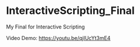 # InteractiveScripting_Final

My Final for Interactive Scripting

Video Demo:
https://youtu.be/qjIUcYt3mE4
